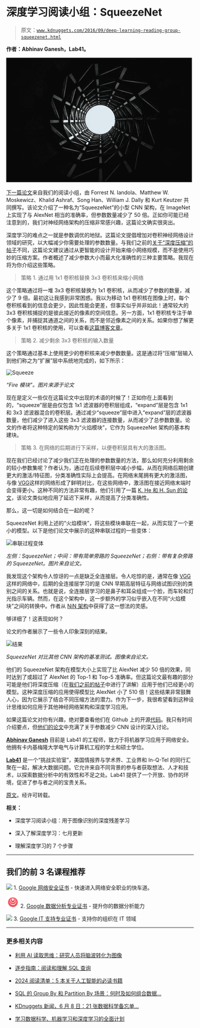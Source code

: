 # 深度学习阅读小组：SqueezeNet

> 原文：[`www.kdnuggets.com/2016/09/deep-learning-reading-group-squeezenet.html`](https://www.kdnuggets.com/2016/09/deep-learning-reading-group-squeezenet.html)

**作者：Abhinav Ganesh，Lab41。**

![](img/4ab887c7999e764c91ffdb9f2d513d5e.png)

[下一篇论文](https://arxiv.org/abs/1602.07360)来自我们的阅读小组，由 Forrest N. Iandola、Matthew W. Moskewicz、Khalid Ashraf、Song Han、William J. Dally 和 Kurt Keutzer 共同撰写。该论文介绍了一种名为“SqueezeNet”的小型 CNN 架构，在 ImageNet 上实现了与 AlexNet 相当的准确率，但参数数量减少了 50 倍。正如你可能已经注意到的，我们对神经网络架构的压缩非常感兴趣，这篇论文确实很突出。

深度学习的难点之一就是参数调优的地狱。这篇论文提倡增加对卷积神经网络设计领域的研究，以大幅减少你需要处理的参数数量。与我们之前的[关于“深度压缩”的帖子](https://gab41.lab41.org/lab41-reading-group-deep-compression-9c36064fb209#.b2l7ziyp0)不同，这篇论文建议通过从更智能的设计开始来缩小网络规模，而不是使用巧妙的压缩方案。作者概述了减少参数大小而最大化准确性的三种主要策略。我现在将为你介绍这些策略。

> 策略 1\. 通过用 1x1 卷积核替换 3x3 卷积核来缩小网络

这个策略通过将一堆 3x3 卷积核替换为 1x1 卷积核，从而减少了参数的数量，减少了 9 倍。最初这让我感到非常困惑。我以为移动 1x1 卷积核在图像上时，每个卷积核看到的信息会更少，因此性能会更差，但事实似乎并非如此！通常较大的 3x3 卷积核捕捉的是彼此接近的像素的空间信息。另一方面，1x1 卷积核专注于单个像素，并捕捉其通道之间的关系，而不是邻近像素之间的关系。如果你想了解更多关于 1x1 卷积核的使用，可以查看[这篇博客文章](http://iamaaditya.github.io/2016/03/one-by-one-convolution/)。

> 策略 2\. 减少剩余 3x3 卷积核的输入数量

这个策略通过基本上使用更少的卷积核来减少参数数量。这是通过将“压缩”层输入到他们称之为“扩展”层中系统地完成的，如下所示：

![Squeeze](https://cdn-images-1.medium.com/max/1000/1*C4Y78hoaN0hPxyWJnkG5vQ.png)

*“Fire 模块”。图片来源于论文*

现在是定义一些仅在这篇论文中出现的术语的时候了！正如你在上面看到的，“squeeze”层是由仅包含 1x1 滤波器的卷积层组成，“expand”层是包含 1x1 和 3x3 滤波器混合的卷积层。通过减少“squeeze”层中进入“expand”层的滤波器数量，他们减少了进入这些 3x3 滤波器的连接数量，从而减少了总参数数量。论文的作者将这种特定的架构称为“火焰模块”，它作为 SqueezeNet 架构的基本构建块。

> 策略 3\. 在网络的后期进行下采样，以便卷积层具有大的激活图。

现在我们已经讨论了减少我们正在处理的参数数量的方法，那么如何充分利用剩余的较小参数集呢？作者认为，通过在后续卷积层中减小步幅，从而在网络后期创建更大的激活/特征图，分类准确性实际上会提高。在网络末尾拥有更大的激活图，与像 [VGG](https://arxiv.org/abs/1409.1556)这样的网络形成了鲜明对比，在这些网络中，激活图在接近网络末端时会变得更小。这种不同的方法非常有趣，他们引用了一篇 [K. He 和 H. Sun 的论文](https://arxiv.org/abs/1412.1710)，该论文类似地应用了延迟下采样，从而提高了分类准确性。

那么，这一切是如何结合在一起的呢？

SqueezeNet 利用上述的“火焰模块”，将这些模块串联在一起，从而实现了一个更小的模型。以下是他们论文中展示的这种串联过程的一些变体：

![串联过程变体](https://cdn-images-1.medium.com/max/1000/1*QJGepE_JorGO1LlI0Qy1yA.png)

*左侧：SqueezeNet；中间：带有简单旁路的 SqueezeNet；右侧：带有复杂旁路的 SqueezeNet。图片来自论文。*

我发现这个架构令人惊讶的一点是缺乏全连接层。令人吃惊的是，通常在像 [VGG](https://arxiv.org/abs/1409.1556)这样的网络中，后期的全连接层学习的是 CNN 早期高层特征与网络试图识别的类别之间的关系。也就是说，全连接层学习的是鼻子和耳朵组成一个脸，而车轮和灯光指示车辆。然而，在这个架构中，这一步额外的学习似乎嵌入在不同“火焰模块”之间的转换中。作者从 [NiN 架构](https://arxiv.org/abs/1312.4400)中获得了这一想法的灵感。

够详细了！这表现如何？

论文的作者展示了一些令人印象深刻的结果。

![结果](https://cdn-images-1.medium.com/max/1000/1*RaSehomyb8PZbpg2xnTamQ.png)

*SqueezeNet 对比其他 CNN 架构的基准测试。图像来自论文。*

他们的 SqueezeNet 架构在模型大小上实现了比 AlexNet 减少 50 倍的效果，同时达到了或超过了 AlexNet 的 Top-1 和 Top-5 准确率。但这篇论文最有趣的部分可能是他们将深度压缩（在[我们之前的帖子](https://gab41.lab41.org/lab41-reading-group-deep-compression-9c36064fb209#.qy0o30qcv)中进行了讲解）应用于他们已经更小的模型。这种深度压缩的应用使得模型比 AlexNet 小了 510 倍！这些结果非常鼓舞人心，因为它展示了结合不同压缩方法的潜力。作为下一步，我很希望看到这种设计思维如何应用于其他神经网络架构和深度学习应用。

如果这篇论文对你有兴趣，绝对要查看他们在 Github 上的开源[代码](https://github.com/DeepScale/SqueezeNet)。我只有时间介绍要点，但[他们的论文](https://arxiv.org/abs/1602.07360)中充满了关于参数减少 CNN 设计的深入讨论。

**[Abhinav Ganesh](https://www.linkedin.com/in/abhinav-ganesh-689b0953)** 目前是 Lab41 的工程师，致力于将机器学习应用于网络安全。他拥有卡内基梅隆大学电气与计算机工程的学士和硕士学位。

**[Lab41](http://www.lab41.org)** 是一个“挑战实验室”，美国情报界与学术界、工业界和 In-Q-Tel 的同行汇聚在一起，解决大数据问题。它允许来自不同背景的参与者获取想法、人才和技术，以探索数据分析中的有效性和不足之处。Lab41 提供了一个开放、协作的环境，促进了参与者之间的宝贵关系。

[原文](https://gab41.lab41.org/lab41-reading-group-squeezenet-9b9d1d754c75)。经许可转载。

**相关：**

+   深度学习阅读小组：用于图像识别的深度残差学习

+   深入了解深度学习：七月更新

+   理解深度学习的 7 个步骤

* * *

## 我们的前 3 名课程推荐

![](img/0244c01ba9267c002ef39d4907e0b8fb.png) 1\. [Google 网络安全证书](https://www.kdnuggets.com/google-cybersecurity) - 快速进入网络安全职业的快车道。

![](img/e225c49c3c91745821c8c0368bf04711.png) 2\. [Google 数据分析专业证书](https://www.kdnuggets.com/google-data-analytics) - 提升你的数据分析能力

![](img/0244c01ba9267c002ef39d4907e0b8fb.png) 3\. [Google IT 支持专业证书](https://www.kdnuggets.com/google-itsupport) - 支持你的组织在 IT 领域

* * *

### 更多相关内容

+   [利用 AI 读取思维：研究人员将脑波转化为图像](https://www.kdnuggets.com/2023/03/reading-minds-ai-researchers-translate-brain-waves-images.html)

+   [逐步指南：阅读和理解 SQL 查询](https://www.kdnuggets.com/a-step-by-step-guide-to-reading-and-understanding-sql-queries)

+   [2024 阅读清单：5 本关于人工智能的必读书籍](https://www.kdnuggets.com/2024-reading-list-5-essential-reads-on-artificial-intelligence)

+   [SQL 的 Group By 和 Partition By 场景：何时及如何组合数据…](https://www.kdnuggets.com/sql-group-by-and-partition-by-scenarios-when-and-how-to-combine-data-in-data-science)

+   [KDnuggets 新闻，6 月 8 日：21 张数据科学备忘单…](https://www.kdnuggets.com/2022/n23.html)

+   [学习数据科学、机器学习和深度学习的全面计划](https://www.kdnuggets.com/2023/01/mwiti-solid-plan-learning-data-science-machine-learning-deep-learning.html)
